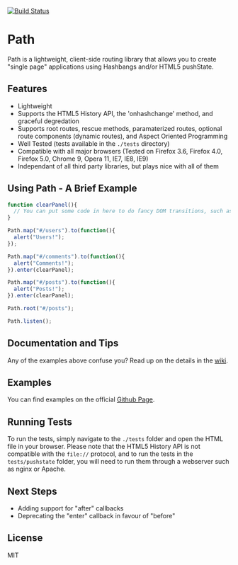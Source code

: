 [![Build Status](https://secure.travis-ci.org/microjs/path.png?branch=master)](https://travis-ci.org/microjs/path)
# Path

Path is a lightweight, client-side routing library that allows you to create "single page" applications using Hashbangs and/or HTML5 pushState.

## Features

* Lightweight
* Supports the HTML5 History API, the 'onhashchange' method, and graceful degredation
* Supports root routes, rescue methods, paramaterized routes, optional route components (dynamic routes), and Aspect Oriented Programming
* Well Tested (tests available in the `./tests` directory)
* Compatible with all major browsers (Tested on Firefox 3.6, Firefox 4.0, Firefox 5.0, Chrome 9, Opera 11, IE7, IE8, IE9)
* Independant of all third party libraries, but plays nice with all of them

## Using Path - A Brief Example

```javascript
function clearPanel(){
  // You can put some code in here to do fancy DOM transitions, such as fade-out or slide-in.
}

Path.map("#/users").to(function(){
  alert("Users!");
});

Path.map("#/comments").to(function(){
  alert("Comments!");
}).enter(clearPanel);

Path.map("#/posts").to(function(){
  alert("Posts!");
}).enter(clearPanel);

Path.root("#/posts");

Path.listen();
```

## Documentation and Tips

Any of the examples above confuse you?  Read up on the details in the [wiki](https://github.com/mtrpcic/pathjs/wiki).

## Examples

You can find examples on the official [Github Page](http://mtrpcic.github.com/pathjs).

## Running Tests

To run the tests, simply navigate to the `./tests` folder and open the HTML file in your browser.  Please note that the HTML5 History API is not compatible with the `file://` protocol, and to run the tests in the `tests/pushstate` folder, you will need to run them through a webserver such as nginx or Apache.

## Next Steps

* Adding support for "after" callbacks
* Deprecating the "enter" callback in favour of "before"

## License

  MIT